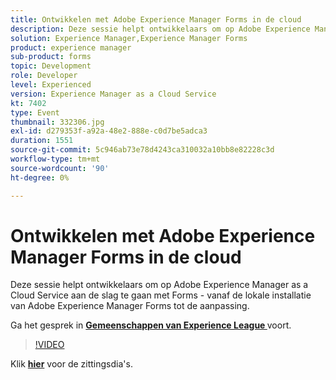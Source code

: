 ```yaml
---
title: Ontwikkelen met Adobe Experience Manager Forms in de cloud
description: Deze sessie helpt ontwikkelaars om op Adobe Experience Manager as a Cloud Service aan de slag te gaan met Forms - vanaf de lokale installatie van Adobe Experience Manager Forms tot de aanpassing.
solution: Experience Manager,Experience Manager Forms
product: experience manager
sub-product: forms
topic: Development
role: Developer
level: Experienced
version: Experience Manager as a Cloud Service
kt: 7402
type: Event
thumbnail: 332306.jpg
exl-id: d279353f-a92a-48e2-888e-c0d7be5adca3
duration: 1551
source-git-commit: 5c946ab73e78d4243ca310032a10bb8e82228c3d
workflow-type: tm+mt
source-wordcount: '90'
ht-degree: 0%

---
```


# Ontwikkelen met Adobe Experience Manager Forms in de cloud

Deze sessie helpt ontwikkelaars om op Adobe Experience Manager as a Cloud Service aan de slag te gaan met Forms - vanaf de lokale installatie van Adobe Experience Manager Forms tot de aanpassing.

Ga het gesprek in **[Gemeenschappen van Experience League ](https://adobe.ly/36Yd3v6)** voort.

>[!VIDEO](https://video.tv.adobe.com/v/332306/?quality=12&learn=on&hidetitle=true)

Klik **[hier](/help/adobe-developers-live/assets/developing-aem-forms-cloud.pdf)** voor de zittingsdia&#39;s.
